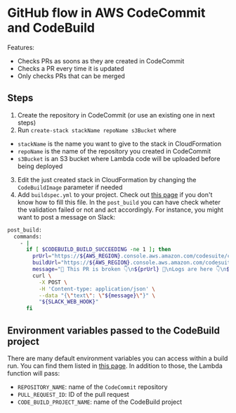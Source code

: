 # GitHub flow in AWS CodeCommit and CodeBuild

Features:
- Checks PRs as soons as they are created in CodeCommit
- Checks a PR every time it is updated
- Only checks PRs that can be merged

## Steps
1. Create the repository in CodeCommit (or use an existing one in next steps)
2. Run `create-stack stackName repoName s3Bucket` where
  - `stackName` is the name you want to give to the stack in CloudFormation
  - `repoName` is the name of the repository you created in CodeCommit
  - `s3Bucket` is an S3 bucket where Lambda code will be uploaded before being deployed
3. Edit the just created stack in CloudFormation by changing the `CodeBuildImage` parameter if needed
4. Add `buildspec.yml` to your project. Check out [this page](https://docs.aws.amazon.com/codebuild/latest/userguide/build-spec-ref.html) if you don't know how to fill this file. In the `post_build` you can have check wheter the validation failed or not and act accordingly. For instance, you might want to post a message on Slack:
``` bash
post_build:
  commands:
    - |
      if [ $CODEBUILD_BUILD_SUCCEEDING -ne 1 ]; then
        prUrl="https://${AWS_REGION}.console.aws.amazon.com/codesuite/codecommit/repositories/${REPOSITORY_NAME}/pull-requests/${PULL_REQUEST_ID}/details?region=${AWS_REGION}"
        buildUrl="https://${AWS_REGION}.console.aws.amazon.com/codesuite/codebuild/projects/${CODE_BUILD_PROJECT_NAME}/build/${CODEBUILD_BUILD_ID}/log?region=${AWS_REGION}"
        message="🚨 This PR is broken 👇\n${prUrl} 🚨\nLogs are here 👇\n${buildUrl}"
        curl \
          -X POST \
          -H 'Content-type: application/json' \
          --data "{\"text\": \"${message}\"}" \
          "${SLACK_WEB_HOOK}"
      fi
```
## Environment variables passed to the CodeBuild project

There are many default environment variables you can access within a build run. You can find them listed in [this page](https://docs.aws.amazon.com/codebuild/latest/userguide/build-env-ref-env-vars.html). In addition to those, the Lambda function will pass:

- `REPOSITORY_NAME`: name of the `CodeCommit` repository
- `PULL_REQUEST_ID`: ID of the pull request
- `CODE_BUILD_PROJECT_NAME`: name of the CodeBuild project
